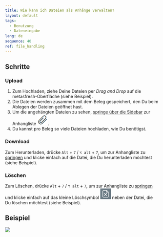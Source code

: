 ```yaml
---
title: Wie kann ich Dateien als Anhänge verwalten?
layout: default
tags:
  - Benutzung
  - Dateneingabe
lang: de
sequence: 40
ref: file_handling
---
```


## Schritte

### Upload
1. Zum Hochladen, ziehe Deine Dateien per *Drag and Drop* auf die metasfresh-Oberfläche (siehe Beispiel).
1. Die Dateien werden zusammen mit dem Beleg gespeichert, den Du beim Ablegen der Dateien geöffnet hast.
1. Um die angehängten Dateien zu sehen, [springe über die Sidebar](SpringezuBelegen) zur Anhangliste ![](assets/Attachment_clip.png).
1. Du kannst pro Beleg so viele Dateien hochladen, wie Du benötigst.

### Download
Zum Herunterladen, drücke `Alt` + `7` / `⌥ alt` + `7`, um zur Anhangliste zu [springen](SpringezuBelegen) und klicke einfach auf die Datei, die Du herunterladen möchtest (siehe Beispiel).

### Löschen
Zum Löschen, drücke `Alt` + `7` / `⌥ alt` + `7`, um zur Anhangliste zu [springen](SpringezuBelegen) und klicke einfach auf das kleine Löschsymbol ![](assets/delete_icon.png) neben der Datei, die Du löschen möchtest (siehe Beispiel).

## Beispiel
![](assets/Dateihandling_walkthrough.gif)

